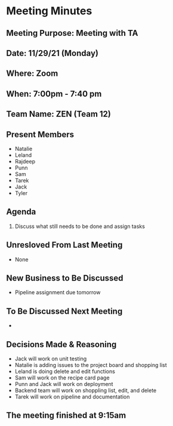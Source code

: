 # Meeting Minutes

## Meeting Purpose: Meeting with TA

## Date: 11/29/21 (Monday)

## Where: Zoom

## When: 7:00pm - 7:40 pm

## Team Name: ZEN (Team 12)

## Present Members

- Natalie
- Leland
- Rajdeep
- Punn
- Sam
- Tarek
- Jack
- Tyler

## Agenda

1. Discuss what still needs to be done and assign tasks

## Unresloved From Last Meeting

- None

## New Business to Be Discussed

- Pipeline assignment due tomorrow

## To Be Discussed Next Meeting

-

## Decisions Made & Reasoning

- Jack will work on unit testing
- Natalie is adding issues to the project board and shopping list
- Leland is doing delete and edit functions
- Sam will work on the recipe card page
- Punn and Jack will work on deployment
- Backend team will work on shoppling list, edit, and delete
- Tarek will work on pipeline and documentation

## The meeting finished at 9:15am
